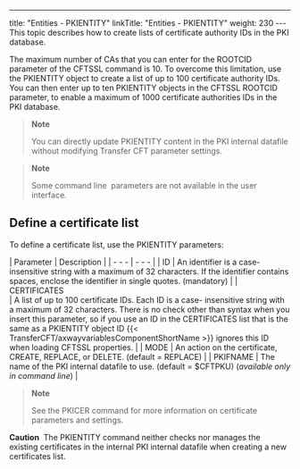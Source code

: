 ---
title: "Entities - PKIENTITY"
linkTitle: "Entities - PKIENTITY"
weight: 230
--- This topic describes how to create lists of certificate authority IDs in the PKI database.

The maximum number of CAs that you can enter for the ROOTCID parameter of the CFTSSL command is 10. To overcome this limitation, use the PKIENTITY object to create a list of up to 100 certificate authority IDs. You can then enter up to ten PKIENTITY objects in the CFTSSL ROOTCID parameter, to enable a maximum of 1000 certificate authorities IDs in the PKI database.

> **Note**
>
> You can directly update PKIENTITY content in the PKI internal datafile without modifying Transfer CFT parameter settings.

> **Note**
>
> Some command line  parameters are not available in the user interface.

## Define a certificate list

To define a certificate list, use the PKIENTITY parameters:

| Parameter  | Description  |
| - - - | - - - |
| ID | An identifier is a case- insensitive string with a maximum of 32 characters. If the identifier contains spaces, enclose the identifier in single quotes. (mandatory) |
| CERTIFICATES<br />  | A list of up to 100 certificate IDs. Each ID is a case- insensitive string with a maximum of 32 characters. There is no check other than syntax when you insert this parameter, so if you use an ID in the CERTIFICATES list that is the same as a PKIENTITY object ID {{< TransferCFT/axwayvariablesComponentShortName  >}} ignores this ID when loading CFTSSL properties.  |
| MODE | An action on the certificate, CREATE, REPLACE, or DELETE. (default = REPLACE) |
| PKIFNAME  | The name of the PKI internal datafile to use. (default = $CFTPKU) (*available only in command line*)  |

> **Note**
>
> See the PKICER command for more information on certificate parameters and settings.

**Caution**  The PKIENTITY command neither checks nor manages the existing certificates in the internal PKI internal datafile when creating a new certificates list.
